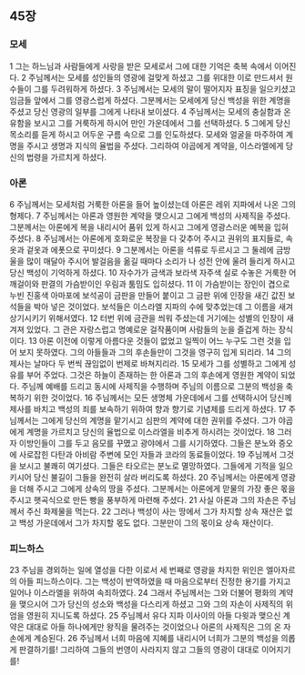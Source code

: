 ## 45장
### 모세
1 그는 하느님과 사람들에게 사랑을 받은 모세로서 그에 대한 기억은 축복 속에서 이어진다.
2 주님께서는 모세를 성인들의 영광에 걸맞게 하셨고 그를 위대한 이로 만드셔서 원수들이 그를 두려워하게 하셨다.
3 주님께서는 모세의 말이 떨어지자 표징을 일으키셨고 임금들 앞에서 그를 영광스럽게 하셨다. 그분께서는 모세에게 당신 백성을 위한 계명을 주셨고 당신 영광의 일부를 그에게 나타내 보이셨다.
4 주님께서는 모세의 충실함과 온유함을 보시고 그를 거룩하게 하시어 만인 가운데에서 그를 선택하셨다.
5 그에게 당신 목소리를 듣게 하시고 어두운 구름 속으로 그를 인도하셨다. 모세와 얼굴을 마주하여 계명을 주시고 생명과 지식의 율법을 주셨다. 그리하여 야곱에게 계약을, 이스라엘에게 당신의 법령을 가르치게 하셨다.
### 아론
6 주님께서는 모세처럼 거룩한 아론을 들어 높이셨는데 아론은 레위 지파에서 나온 그의 형제다.
7 주님께서는 아론과 영원한 계약을 맺으시고 그에게 백성의 사제직을 주셨다. 그분께서는 아론에게 복을 내리시어 품위 있게 하시고 그에게 영광스러운 예복을 입혀 주셨다.
8 주님께서는 아론에게 호화로운 복장을 다 갖추어 주시고 권위의 표지들로, 속옷과 겉옷과 에폿으로 꾸미셨다.
9 그분께서는 아론을 석류로 두르시고 그 둘레에 금방울을 많이 매달아 주시어 발걸음을 옮길 때마다 소리가 나 성전 안에 울려 들리게 하시고 당신 백성이 기억하게 하셨다.
10 자수가가 금색과 보라색 자주색 실로 수놓은 거룩한 어깨걸이와 판결의 가슴받이인 우림과 툼밈도 입히셨다.
11 이 가슴받이는 장인이 겹으로 누빈 진홍색 아마포에 보석공이 금판을 만들어 붙이고 그 금판 위에 인장을 새긴 값진 보석들을 박아 넣은 것이었다. 보석들은 이스라엘 지파의 수에 맞추었는데 그 이름을 새겨 상기시키기 위해서였다.
12 터번 위에 금관을 씌워 주셨는데 거기에는 성별의 인장이 새겨져 있었다. 그 관은 자랑스럽고 명예로운 걸작품이며 사람들의 눈을 즐겁게 하는 장식이다.
13 아론 이전에 이렇게 아름다운 것들이 없었고 일찍이 어느 누구도 그런 것을 입어 보지 못하였다. 그의 아들들과 그의 후손들만이 그것을 영구히 입게 되리라.
14 그의 제사는 날마다 두 번씩 끊임없이 번제로 바쳐지리라.
15 모세가 그를 성별하고 그에게 성유를 부어 주었다. 그것은 하늘이 존재하는 한 아론과 그의 후손에게 영원한 계약이 되었다. 주님께 예배를 드리고 동시에 사제직을 수행하며 주님의 이름으로 그분의 백성을 축복하기 위한 것이었다.
16 주님께서는 모든 생명체 가운데에서 그를 선택하시어 당신께 제사를 바치고 백성의 죄를 보속하기 위하여 향과 향기로 기념제를 드리게 하셨다.
17 주님께서는 그에게 당신의 계명을 맡기시고 심판의 계약에 대한 권위를 주셨다. 그가 야곱에게 계명을 가르치고 당신의 율법으로 이스라엘을 비추게 하시려는 것이었다.
18 그러자 이방인들이 그를 두고 음모를 꾸몄고 광야에서 그를 시기하였다. 그들은 분노와 증오에 사로잡힌 다탄과 아비람 주변에 모인 자들과 코라의 동료들이었다.
19 주님께서 그것을 보시고 불쾌히 여기셨다. 그들은 타오르는 분노로 멸망하였다. 그들에게 기적을 일으키시어 당신 불길이 그들을 완전히 살라 버리도록 하셨다.
20 주님께서는 아론에게 영광을 더해 주시고 그에게 상속의 땅을 주셨다. 그분께서는 아론에게 맏물의 가장 좋은 몫을 주시고 햇곡식으로 만든 빵을 풍부하게 마련해 주셨다.
21 사실 아론과 그의 자손은 주님께서 주신 화제물을 먹는다.
22 그러나 백성이 사는 땅에서 그가 차지할 상속 재산은 없고 백성 가운데에서 그가 차지할 몫도 없다. 그분만이 그의 몫이요 상속 재산이다.
### 피느하스
23 주님을 경외하는 일에 열성을 다한 이로서 세 번째로 영광을 차지한 위인은 엘아자르의 아들 피느하스이다. 그는 백성이 반역하였을 때 마음으로부터 진정한 용기를 가지고 일어나 이스라엘을 위하여 속죄하였다.
24 그래서 주님께서는 그와 더불어 평화의 계약을 맺으시어 그가 당신의 성소와 백성을 다스리게 하셨고 그와 그의 자손이 사제직의 위엄을 영원히 지니도록 하셨다.
25 주님께서 유다 지파 이사이의 아들 다윗과 맺으신 계약은 대대로 아들 하나에게만 왕직을 물려주는 것이었으나 아론의 사제직은 그의 온 자손에게 계승된다.
26 주님께서 너희 마음에 지혜를 내리시어 너희가 그분의 백성을 의롭게 판결하기를! 그리하여 그들의 번영이 사라지지 않고 그들의 영광이 대대로 이어지기를!
